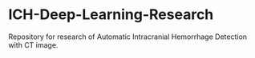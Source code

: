 # ICH-Deep-Learning-Research
Repository for research of Automatic Intracranial Hemorrhage Detection with CT image.
